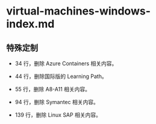 # virtual-machines-windows-index.md

## 特殊定制

* 34 行，删除 Azure Containers 相关内容。

* 44 行，删除国际版的 Learning Path。

* 55 行，删除 A8-A11 相关内容。

* 94 行，删除 Symantec 相关内容。

* 139 行，删除 Linux SAP 相关内容。